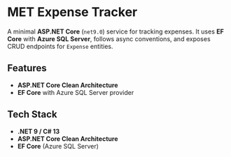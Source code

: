 # MET Expense Tracker

A minimal **ASP.NET Core** (`net9.0`) service for tracking expenses. It uses **EF Core** with **Azure SQL Server**, follows async conventions, and exposes CRUD endpoints for `Expense` entities.

## Features

- **ASP.NET Core Clean Architecture**
- **EF Core** with Azure SQL Server provider

## Tech Stack

- **.NET 9 / C# 13**
- **ASP.NET Core Clean Architecture**
- **EF Core** (Azure SQL Server)
